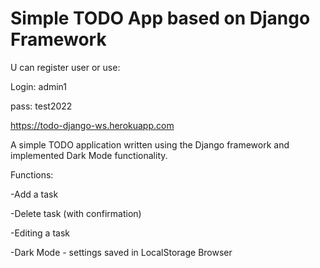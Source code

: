 # Simple TODO App based on Django Framework
U can register user or use:

Login: admin1

pass: test2022

https://todo-django-ws.herokuapp.com

A simple TODO application written using the Django framework and implemented Dark Mode functionality.

Functions:

-Add a task

-Delete task (with confirmation)

-Editing a task

-Dark Mode - settings saved in LocalStorage Browser 
